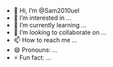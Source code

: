 - 👋 Hi, I’m @Sam2010uel
- 👀 I’m interested in ...
- 🌱 I’m currently learning ...
- 💞️ I’m looking to collaborate on ...
- 📫 How to reach me ...
- 😄 Pronouns: ...
- ⚡ Fun fact: ...

<!---
Sam2010uel/Sam2010uel is a ✨ special ✨ repository because its `README.md` (this file) appears on your GitHub profile.
You can click the Preview link to take a look at your changes.
--->
